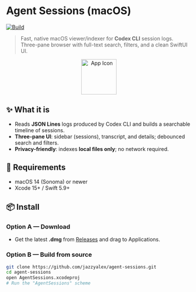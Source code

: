 # Agent Sessions (macOS)

[![Build](https://github.com/jazzyalex/agent-sessions/actions/workflows/ci.yml/badge.svg)](https://github.com/jazzyalex/agent-sessions/actions/workflows/ci.yml)

> Fast, native macOS viewer/indexer for **Codex CLI** session logs.  
> Three-pane browser with full-text search, filters, and a clean SwiftUI UI.

<div align="center">
  <img src="assets/AgentSessions.png" alt="App Icon" width="96" height="96"/>
</div>

## ✨ What it is
- Reads **JSON Lines** logs produced by Codex CLI and builds a searchable timeline of sessions.
- **Three-pane UI**: sidebar (sessions), transcript, and details; debounced search and filters.
- **Privacy-friendly**: indexes **local files only**; no network required.

## 🧰 Requirements
- macOS 14 (Sonoma) or newer
- Xcode 15+ / Swift 5.9+

## 📦 Install

### Option A — Download
- Get the latest **.dmg** from [Releases](./releases) and drag to Applications.

### Option B — Build from source
```bash
git clone https://github.com/jazzyalex/agent-sessions.git
cd agent-sessions
open AgentSessions.xcodeproj
# Run the "AgentSessions" scheme
```
